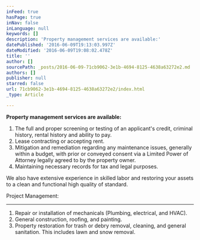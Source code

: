 ```yaml
---
inFeed: true
hasPage: true
inNav: false
inLanguage: null
keywords: []
description: 'Property management services are available:'
datePublished: '2016-06-09T19:13:03.997Z'
dateModified: '2016-06-09T19:08:02.478Z'
title: ''
author: []
sourcePath: _posts/2016-06-09-71cb9062-3e1b-4694-8125-4638a63272e2.md
authors: []
publisher: null
starred: false
url: 71cb9062-3e1b-4694-8125-4638a63272e2/index.html
_type: Article

---
```

**Property management services are available:**

1. The full and proper screening or testing of an applicant's credit, criminal history, rental history and ability to pay.
2. Lease contracting or accepting rent.
3. Mitigation and remediation regarding any maintenance issues, generally within a budget, with prior or conveyed consent via a Limited Power of Attorney legally agreed to by the property owner.
4. Maintaining necessary records for tax and legal purposes.

We also have extensive experience in skilled labor and restoring your assets to a clean and functional high quality of standard.

Project Management:

****

1. Repair or installation of mechanicals (Plumbing, electrical, and HVAC).
2. General construction, roofing, and painting.
3. Property restoration for trash or debry removal, cleaning, and general sanitation. This includes lawn and snow removal.